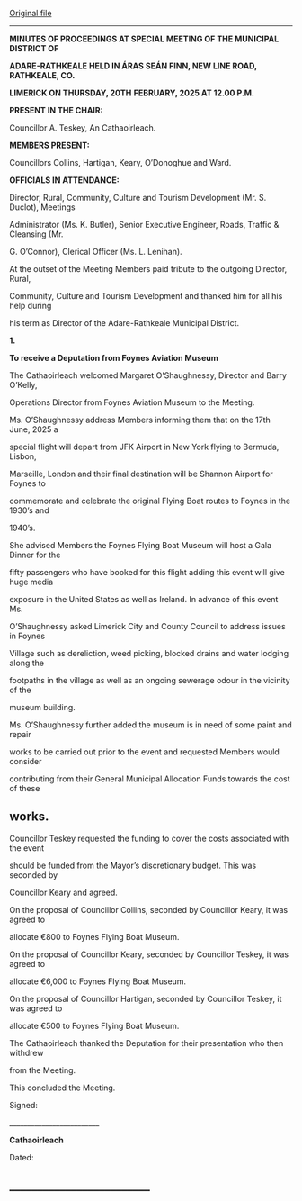 [Original file](https://www.limerick.ie/sites/default/files/media/documents/2025-03/minutes-special-meeting-of-the-municipal-district-of-adare-rathkeale-20th-february-2025.pdf)

---
**MINUTES OF PROCEEDINGS AT SPECIAL MEETING OF THE MUNICIPAL DISTRICT OF**

**ADARE-RATHKEALE HELD IN ÁRAS SEÁN FINN, NEW LINE ROAD, RATHKEALE, CO.**

**LIMERICK ON THURSDAY, 20TH** **FEBRUARY, 2025 AT 12.00 P.M.**

**PRESENT IN THE CHAIR:**

Councillor A. Teskey, An Cathaoirleach.

**MEMBERS PRESENT:**

Councillors Collins, Hartigan, Keary, O’Donoghue and Ward.

**OFFICIALS IN ATTENDANCE:**

Director, Rural, Community, Culture and Tourism Development (Mr. S. Duclot), Meetings

Administrator (Ms. K. Butler), Senior Executive Engineer, Roads, Traffic & Cleansing (Mr.

G. O’Connor), Clerical Officer (Ms. L. Lenihan).

At the outset of the Meeting Members paid tribute to the outgoing Director, Rural,

Community, Culture and Tourism Development and thanked him for all his help during

his term as Director of the Adare-Rathkeale Municipal District.

**1.**

**To receive a Deputation from Foynes Aviation Museum**

The Cathaoirleach welcomed Margaret O’Shaughnessy, Director and Barry O’Kelly,

Operations Director from Foynes Aviation Museum to the Meeting.

Ms. O’Shaughnessy address Members informing them that on the 17th June, 2025 a

special flight will depart from JFK Airport in New York flying to Bermuda, Lisbon,

Marseille, London and their final destination will be Shannon Airport for Foynes to

commemorate and celebrate the original Flying Boat routes to Foynes in the 1930’s and

1940’s.

She advised Members the Foynes Flying Boat Museum will host a Gala Dinner for the

fifty passengers who have booked for this flight adding this event will give huge media

exposure in the United States as well as Ireland. In advance of this event Ms.

O’Shaughnessy asked Limerick City and County Council to address issues in Foynes

Village such as dereliction, weed picking, blocked drains and water lodging along the

footpaths in the village as well as an ongoing sewerage odour in the vicinity of the

museum building.

Ms. O’Shaughnessy further added the museum is in need of some paint and repair

works to be carried out prior to the event and requested Members would consider

contributing from their General Municipal Allocation Funds towards the cost of these

works.
---
Councillor Teskey requested the funding to cover the costs associated with the event

should be funded from the Mayor’s discretionary budget. This was seconded by

Councillor Keary and agreed.

On the proposal of Councillor Collins, seconded by Councillor Keary, it was agreed to

allocate €800 to Foynes Flying Boat Museum.

On the proposal of Councillor Keary, seconded by Councillor Teskey, it was agreed to

allocate €6,000 to Foynes Flying Boat Museum.

On the proposal of Councillor Hartigan, seconded by Councillor Teskey, it was agreed to

allocate €500 to Foynes Flying Boat Museum.

The Cathaoirleach thanked the Deputation for their presentation who then withdrew

from the Meeting.

This concluded the Meeting.

Signed:

\_\_\_\_\_\_\_\_\_\_\_\_\_\_\_\_\_\_\_\_\_\_\_\_\_

**Cathaoirleach**

Dated:

\_\_\_\_\_\_\_\_\_\_\_\_\_\_\_\_\_\_\_\_\_\_\_\_\_
---
